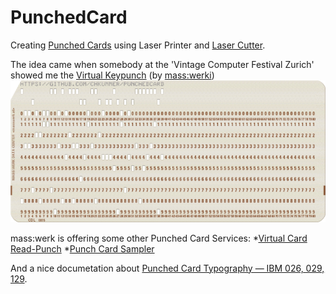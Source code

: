 # PunchedCard
Creating [Punched Cards](https://en.wikipedia.org/wiki/Punched_card) using Laser Printer and [Laser Cutter](https://en.wikipedia.org/wiki/Laser_cutting).

The idea came when somebody at the 'Vintage Computer Festival Zurich' showed me the [Virtual Keypunch](https://www.masswerk.at/keypunch/) (by [mass:werki](https://www.masswerk.at/))
![sample Punched Card created using Keypunch](Fotos/PunchedCard_0001.png)

mass:werk is offering some other Punched Card Services:
*[Virtual Card Read-Punch](https://www.masswerk.at/card-readpunch/)
*[Punch Card Sampler](https://www.masswerk.at/cardsampler/)

And a nice documetation about [Punched Card Typography — IBM 026, 029, 129](https://www.masswerk.at/misc/card-punch-typography/).

